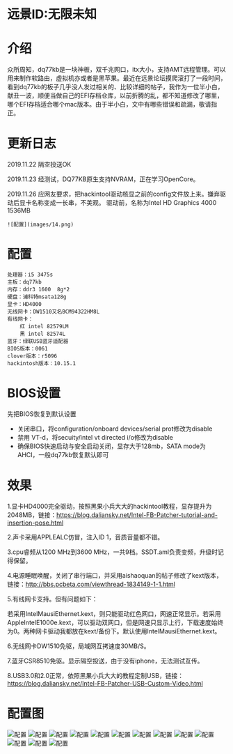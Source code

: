 # 远景ID:无限未知

# 介绍
众所周知，dq77kb是一块神板，双千兆网口，itx大小，支持AMT远程管理。可以用来制作软路由，虚拟机亦或者是黑苹果。最近在远景论坛摸爬滚打了一段时间，看到dq77kb的板子几乎没人发过相关的、比较详细的帖子，我作为一位半小白，献丑一波，顺便当做自己的EFI存档仓库，以前折腾的乱，都不知道修改了哪里，哪个EFI存档适合哪个mac版本。由于半小白，文中有哪些错误和疏漏，敬请指正。

# 更新日志
2019.11.22 隔空投送OK

2019.11.23 经测试，DQ77KB原生支持NVRAM，正在学习OpenCore。

2019.11.26 应网友要求，把hackintool驱动核显之前的config文件放上来。嫌弃驱动后显卡名称变成一长串，不美观。
驱动前，名称为Intel HD Graphics 4000 1536MB

	![配置](images/14.png)

# 配置
```shell
处理器：i5 3475s
主板：dq77kb
内存：ddr3 1600  8g*2
硬盘：浦科特msata128g
显卡：HD4000
无线网卡：DW1510又名BCM94322HM8L
有线网卡：
	红 intel 82579LM   
	黑 intel 82574L
蓝牙：绿联USB蓝牙适配器
BIOS版本：0061
clover版本：r5096
hackintosh版本：10.15.1
```
# BIOS设置
先把BIOS恢复到默认设置

- 关闭串口，将configuration/onboard devices/serial prot修改为disable
- 禁用 VT-d，将secuity/intel vt directed i/o修改为disable
- 确保BIOS快速启动与安全启动关闭，显存大于128mb，SATA mode为AHCI，一般dq77kb恢复默认即可

# 效果
1.显卡HD4000完全驱动，按照黑果小兵大大的hackintool教程，显存提升为2048MB，链接：https://blog.daliansky.net/Intel-FB-Patcher-tutorial-and-insertion-pose.html

2.声卡采用APPLEALC仿冒，注入ID 1，音质音量都不错。

3.cpu睿频从1200 MHz到3600 MHz，一共9档。SSDT.aml负责变频，升级时记得保留。

4.电源睡眠唤醒，关闭了串行端口，并采用aishaoquan的帖子修改了kext版本，链接：http://bbs.pcbeta.com/viewthread-1834149-1-1.html

5.有线网卡支持。但有问题如下：

若采用IntelMausiEthernet.kext，则只能驱动红色网口，网速正常显示。若采用AppleIntelE1000e.kext，可以驱动双网口，但是网速只显示上行，下载速度始终为0。两种网卡驱动我都放在kext/备份下。默认使用IntelMausiEthernet.kext。

6.无线网卡DW1510免驱，局域网互拷速度30MB/S。

7.蓝牙CSR8510免驱。显示隔空投送，由于没有iphone，无法测试互传。

8.USB3.0和2.0正常，依照黑果小兵大大的教程定制USB，链接：https://blog.daliansky.net/Intel-FB-Patcher-USB-Custom-Video.html

# 配置图
  ![配置](images/1.png)
	![配置](images/2.png)
	![配置](images/3.png)
	![配置](images/4.png)
	![配置](images/5.png)
	![配置](images/6.png)
	![配置](images/7.png)
	![配置](images/8.png)
	![配置](images/9.png)
	![配置](images/10.png)
	![配置](images/11.png)
	![配置](images/12.png)
	![配置](images/13.png)
	
